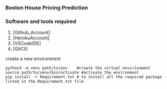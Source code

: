 ### Boston House Pricing Prediction

### Software and tools required

1. [Github_Account]
2. [HerokuAccount]
3. [VSCodeIDE]
4. [GitCli]
 

create a new environment
 ```
 python3 -m venv path/to/env    #create the virtual envirionment
source path/to/venv/bin/activate #activate the environment
pip install -r Requirement.txt # to install all the required package listed in the Requirement.txt file
 ```
